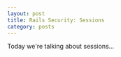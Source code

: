 ```yaml
---
layout: post
title: Rails Security: Sessions
category: posts
---
```


Today we're talking about sessions...
